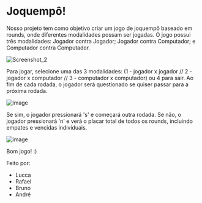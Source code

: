 
# Joquempô!

Nosso projeto tem como objetivo criar um jogo de joquempô baseado em rounds, onde diferentes modalidades possam ser jogadas.
O jogo possui três modalidades: Jogador contra Jogador; Jogador contra Computador; e Computador contra Computador.

![Screenshot_2](https://user-images.githubusercontent.com/45906809/230778965-0e57782a-04bc-41e7-9f6c-246dec64d53c.png)

Para jogar, selecione uma das 3 modalidades: (1 - jogador x jogador // 2 - jogador x computador // 3 - computador x computador) ou 4 para sair.
Ao fim de cada rodada, o jogador será questionado se quiser passar para a próxima rodada. 

![image](https://user-images.githubusercontent.com/45906809/230779155-a5256353-c3e6-441b-8d0d-8cb745aa46e2.png)

Se sim, o jogador pressionará 's' e começará outra rodada.
Se não, o jogador pressionará 'n' e verá o placar total de todos os rounds, incluindo empates e vencidas individuais.

![image](https://user-images.githubusercontent.com/45906809/230779335-49693daf-edbb-4455-a712-bead3cf6cba2.png)

Bom jogo! :)

Feito por:
- Lucca
- Rafael
- Bruno
- André

